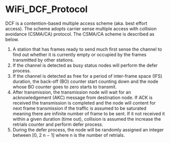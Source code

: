 # WiFi_DCF_Protocol

DCF is a contention-based multiple access scheme (aka. best effort access). The scheme adopts carrier
sense multiple access with collision avoidance (CSMA/CA) protocol. The CSMA/CA scheme is described
as below.
1) A station that has frames ready to send much first sense the channel to find out whether it is currently
empty or occupied by the frames transmitted by other stations.
2) If the channel is detected as busy status nodes will perform the defer process.
3) If the channel is detected as free for a period of inter-frame space (IFS) duration, the back-off (BO)
counter start counting down and the node whose BO counter goes to zero starts to transmit.
4) After transmission, the transmission node will wait for an acknowledgement (AKC) message from destination node. If ACK is received the transmission is completed and the node will content for next frame
transmission if the traffic is assumed to be saturated meaning there are infinite number of frame to be
sent. If it not received it within a given duration (time out), collision is assumed the increase the retrials
counter and perform defer process.
5) During the defer process, the node will be randomly assigned an integer between [0, 2
n − 1] where n is
the number of retrials.
